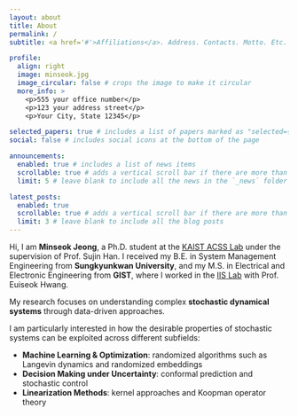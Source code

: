 ```yaml
---
layout: about
title: About
permalink: /
subtitle: <a href='#'>Affiliations</a>. Address. Contacts. Motto. Etc.

profile:
  align: right
  image: minseok.jpg
  image_circular: false # crops the image to make it circular
  more_info: >
    <p>555 your office number</p>
    <p>123 your address street</p>
    <p>Your City, State 12345</p>

selected_papers: true # includes a list of papers marked as "selected={true}"
social: false # includes social icons at the bottom of the page

announcements:
  enabled: true # includes a list of news items
  scrollable: true # adds a vertical scroll bar if there are more than 3 news items
  limit: 5 # leave blank to include all the news in the `_news` folder

latest_posts:
  enabled: true
  scrollable: true # adds a vertical scroll bar if there are more than 3 new posts items
  limit: 3 # leave blank to include all the blog posts
---
```


Hi, I am **Minseok Jeong**, a Ph.D. student at the [KAIST ACSS Lab](http://acss.kaist.ac.kr/) under the supervision of Prof. Sujin Han. I received my B.E. in System Management Engineering from **Sungkyunkwan University**, and my M.S. in Electrical and Electronic Engineering from **GIST**, where I worked in the [IIS Lab](https://iis.gist.ac.kr/isp/) with Prof. Euiseok Hwang.

My research focuses on understanding complex **stochastic dynamical systems** through data-driven approaches.

I am particularly interested in how the desirable properties of stochastic systems can be exploited across different subfields:
- **Machine Learning & Optimization**: randomized algorithms such as Langevin dynamics and randomized embeddings  
- **Decision Making under Uncertainty**: conformal prediction and stochastic control  
- **Linearization Methods**: kernel approaches and Koopman operator theory
